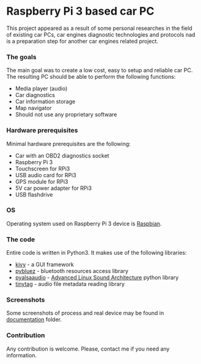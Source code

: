 # Raspberry Pi 3 based car PC

This project appeared as a result of some personal researches in the field of existing car PCs, car engines diagnostic technologies and protocols nad is a preparation step for another car engines related project.

### The goals

The main goal was to create a low cost, easy to setup and reliable car PC.
The resulting PC should be able to perform the following functions:

- Media player (audio)
- Car diagnostics
- Car information storage
- Map navigator
- Should not use any proprietary software

### Hardware prerequisites

Minimal hardware prerequisites are the following:

- Car with an OBD2 diagnostics socket 
- Raspberry Pi 3
- Touchscreen for RPi3
- USB audio card for RPi3
- GPS module for RPi3
- 5V car power adapter for RPi3
- USB flashdrive

### OS

Operating system used on Raspberry Pi 3 device is [Raspbian](https://www.raspberrypi.org/downloads/raspbian/).


### The code

Entire code is written in Python3. It makes use of the following libraries:
- [kivy](https://kivy.org/#home) - a GUI framework
- [pybluez](https://pybluez.github.io/) - bluetooth resources access library
- [pyalsaaudio](http://larsimmisch.github.io/pyalsaaudio/) - [Advanced Linux Sound Architecture](https://www.alsa-project.org/wiki/Main_Page) python library
- [tinytag](https://github.com/devsnd/tinytag) - audio file metadata reading library

### Screenshots

Some screenshots of process and real device may be found in [documentation](documentation/) folder.

### Contribution

Any contribution is welcome. Please, contact me if you need any information.